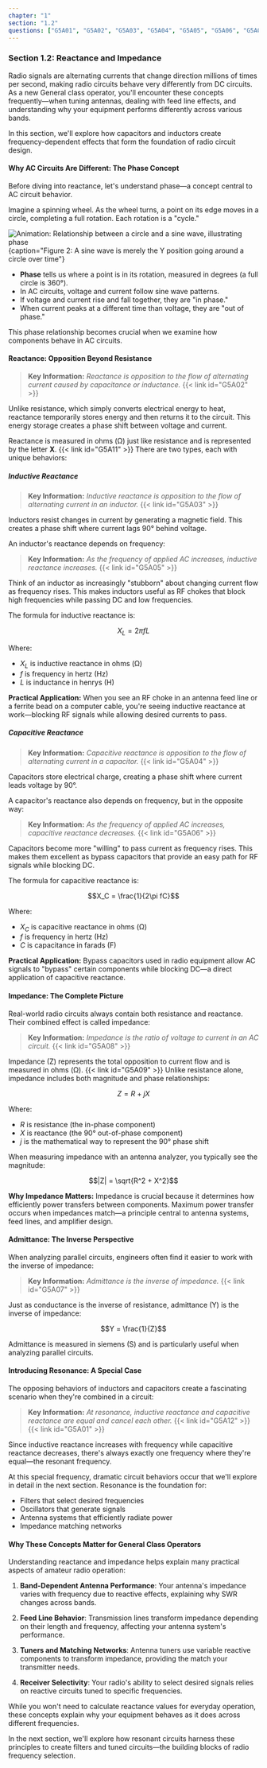 ```yaml
---
chapter: "1"
section: "1.2"
questions: ["G5A01", "G5A02", "G5A03", "G5A04", "G5A05", "G5A06", "G5A07", "G5A08", "G5A09", "G5A11", "G5A12"]
---
```


### Section 1.2: Reactance and Impedance

Radio signals are alternating currents that change direction millions of times per second, making radio circuits behave very differently from DC circuits. As a new General class operator, you'll encounter these concepts frequently—when tuning antennas, dealing with feed line effects, and understanding why your equipment performs differently across various bands.

In this section, we'll explore how capacitors and inductors create frequency-dependent effects that form the foundation of radio circuit design.

#### Why AC Circuits Are Different: The Phase Concept

Before diving into reactance, let's understand phase—a concept central to AC circuit behavior.

Imagine a spinning wheel. As the wheel turns, a point on its edge moves in a circle, completing a full rotation. Each rotation is a "cycle."

![Animation: Relationship between a circle and a sine wave, illustrating phase](../../../images/circle_sine_animated.gif)
{caption="Figure 2: A sine wave is merely the Y position going around a circle over time"}

* **Phase** tells us where a point is in its rotation, measured in degrees (a full circle is 360°).
* In AC circuits, voltage and current follow sine wave patterns.
* If voltage and current rise and fall together, they are "in phase."
* When current peaks at a different time than voltage, they are "out of phase."

This phase relationship becomes crucial when we examine how components behave in AC circuits.

#### Reactance: Opposition Beyond Resistance

> **Key Information:** *Reactance is opposition to the flow of alternating current caused by capacitance or inductance.* {{< link id="G5A02" >}}

Unlike resistance, which simply converts electrical energy to heat, reactance temporarily stores energy and then returns it to the circuit. This energy storage creates a phase shift between voltage and current.

Reactance is measured in ohms (Ω) just like resistance and is represented by the letter **X**. {{< link id="G5A11" >}} There are two types, each with unique behaviors:

##### Inductive Reactance

> **Key Information:** *Inductive reactance is opposition to the flow of alternating current in an inductor.* {{< link id="G5A03" >}}

Inductors resist changes in current by generating a magnetic field. This creates a phase shift where current lags 90° behind voltage.

An inductor's reactance depends on frequency:

> **Key Information:** *As the frequency of applied AC increases, inductive reactance increases.* {{< link id="G5A05" >}}

Think of an inductor as increasingly "stubborn" about changing current flow as frequency rises. This makes inductors useful as RF chokes that block high frequencies while passing DC and low frequencies.

The formula for inductive reactance is:

$$X_L = 2\pi fL$$

Where:
- $X_L$ is inductive reactance in ohms (Ω)
- $f$ is frequency in hertz (Hz)
- $L$ is inductance in henrys (H)

**Practical Application:** When you see an RF choke in an antenna feed line or a ferrite bead on a computer cable, you're seeing inductive reactance at work—blocking RF signals while allowing desired currents to pass.

##### Capacitive Reactance

> **Key Information:** *Capacitive reactance is opposition to the flow of alternating current in a capacitor.* {{< link id="G5A04" >}}

Capacitors store electrical charge, creating a phase shift where current leads voltage by 90°.

A capacitor's reactance also depends on frequency, but in the opposite way:

> **Key Information:** *As the frequency of applied AC increases, capacitive reactance decreases.* {{< link id="G5A06" >}}

Capacitors become more "willing" to pass current as frequency rises. This makes them excellent as bypass capacitors that provide an easy path for RF signals while blocking DC.

The formula for capacitive reactance is:

$$X_C = \frac{1}{2\pi fC}$$

Where:
- $X_C$ is capacitive reactance in ohms (Ω)
- $f$ is frequency in hertz (Hz)
- $C$ is capacitance in farads (F)

**Practical Application:** Bypass capacitors used in radio equipment allow AC signals to "bypass" certain components while blocking DC—a direct application of capacitive reactance.

#### Impedance: The Complete Picture

Real-world radio circuits always contain both resistance and reactance. Their combined effect is called impedance:

> **Key Information:** *Impedance is the ratio of voltage to current in an AC circuit.* {{< link id="G5A08" >}}

Impedance (Z) represents the total opposition to current flow and is measured in ohms (Ω). {{< link id="G5A09" >}} Unlike resistance alone, impedance includes both magnitude and phase relationships:

$$Z = R + jX$$

Where:
- $R$ is resistance (the in-phase component)
- $X$ is reactance (the 90° out-of-phase component)
- $j$ is the mathematical way to represent the 90° phase shift

When measuring impedance with an antenna analyzer, you typically see the magnitude:

$$|Z| = \sqrt{R^2 + X^2}$$

**Why Impedance Matters:** Impedance is crucial because it determines how efficiently power transfers between components. Maximum power transfer occurs when impedances match—a principle central to antenna systems, feed lines, and amplifier design.

#### Admittance: The Inverse Perspective

When analyzing parallel circuits, engineers often find it easier to work with the inverse of impedance:

> **Key Information:** *Admittance is the inverse of impedance.* {{< link id="G5A07" >}}

Just as conductance is the inverse of resistance, admittance (Y) is the inverse of impedance:

$$Y = \frac{1}{Z}$$

Admittance is measured in siemens (S) and is particularly useful when analyzing parallel circuits.

#### Introducing Resonance: A Special Case

The opposing behaviors of inductors and capacitors create a fascinating scenario when they're combined in a circuit:

> **Key Information:** *At resonance, inductive reactance and capacitive reactance are equal and cancel each other.* {{< link id="G5A12" >}} {{< link id="G5A01" >}}

Since inductive reactance increases with frequency while capacitive reactance decreases, there's always exactly one frequency where they're equal—the resonant frequency.

At this special frequency, dramatic circuit behaviors occur that we'll explore in detail in the next section. Resonance is the foundation for:
- Filters that select desired frequencies
- Oscillators that generate signals
- Antenna systems that efficiently radiate power
- Impedance matching networks

#### Why These Concepts Matter for General Class Operators

Understanding reactance and impedance helps explain many practical aspects of amateur radio operation:

1. **Band-Dependent Antenna Performance**: Your antenna's impedance varies with frequency due to reactive effects, explaining why SWR changes across bands.

2. **Feed Line Behavior**: Transmission lines transform impedance depending on their length and frequency, affecting your antenna system's performance.

3. **Tuners and Matching Networks**: Antenna tuners use variable reactive components to transform impedance, providing the match your transmitter needs.

4. **Receiver Selectivity**: Your radio's ability to select desired signals relies on reactive circuits tuned to specific frequencies.

While you won't need to calculate reactance values for everyday operation, these concepts explain why your equipment behaves as it does across different frequencies.

In the next section, we'll explore how resonant circuits harness these principles to create filters and tuned circuits—the building blocks of radio frequency selection.
